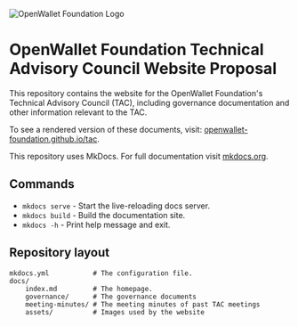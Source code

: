 ![OpenWallet Foundation Logo](https://openwallet.foundation/wp-content/uploads/sites/11/2023/02/OpenWallet_Logo_Color-with-descriptor.svg)

# OpenWallet Foundation Technical Advisory Council Website Proposal

This repository contains the website for the OpenWallet Foundation's
Technical Advisory Council (TAC), including governance documentation and other
information relevant to the TAC.

To see a rendered version of these documents, visit: [openwallet-foundation.github.io/tac](https://openwallet-foundation.github.io/tac/).

This repository uses MkDocs. For full documentation visit
[mkdocs.org](https://www.mkdocs.org).

## Commands

* `mkdocs serve` - Start the live-reloading docs server.
* `mkdocs build` - Build the documentation site.
* `mkdocs -h` - Print help message and exit.

## Repository layout

    mkdocs.yml           # The configuration file.
    docs/
        index.md         # The homepage.
        governance/      # The governance documents
        meeting-minutes/ # The meeting minutes of past TAC meetings
        assets/          # Images used by the website
